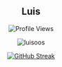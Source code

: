<h2 align="center"> Luis </h2>

<!-- Profile views since 6th November 2022 -->
<p align="center"> <img align="center" src="https://komarev.com/ghpvc/?username=luisoos&color=blueviolet&style=flat" alt="Profile Views"/> </p>

<!-- GitHub Stats -->
<p align="center"> <img align="center" src="https://github-readme-stats.vercel.app/api/top-langs/?username=luisoos&theme=tokyonight&layout=compact&hide_border=true" alt="luisoos"/> </p>
<p align="center"> <a href="https://git.io/streak-stats"><img src="https://streak-stats.demolab.com/?user=luisoos&theme=tokyonight&background=EB075&ia=web" alt="GitHub Streak" /></a> </p>
